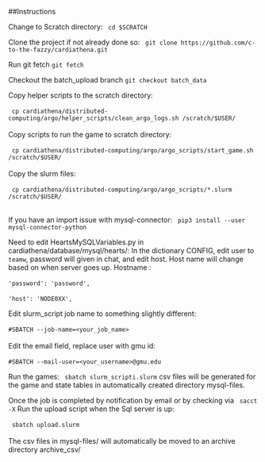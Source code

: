 ##Instructions

Change to Scratch directory:  ` cd $SCRATCH`

Clone the project if not already done so: ` git clone https://github.com/c-to-the-fazzy/cardiathena.git`

Run git fetch `git fetch`

Checkout the batch_upload branch `git checkout batch_data`

Copy helper scripts to the scratch directory: 
<br></br>
` cp cardiathena/distributed-computing/argo/helper_scripts/clean_argo_logs.sh /scratch/$USER/`
<br></br>
Copy scripts to run the game to scratch directory: 
<br></br>
` cp cardiathena/distributed-computing/argo/argo_scripts/start_game.sh /scratch/$USER/`
<br></br>
Copy the slurm files: 
<br></br>
` cp cardiathena/distributed-computing/argo/argo_scripts/*.slurm /scratch/$USER/`
<br></br>

If you have an import issue with mysql-connector: ` pip3 install --user mysql-connector-python`

Need to edit HeartsMySQLVariables.py in cardiathena/database/mysql/hearts/:
In the dictionary CONFIG, edit user to `teamw`, password will given in chat, and edit host. Host name will change based on when server goes up.
Hostname :
<br></br>
`'password': 'password',`
<br></br>
`'host': 'NODE0XX',`

Edit slurm_script job name to something slightly different:
<br></br>
`#SBATCH --job-name=<your_job_name>`
<br></br>
Edit the email field, replace user with gmu id: 
<br></br>
`#SBATCH --mail-user=<your_username>@gmu.edu`

Run the games: ` sbatch slurm_scripti.slurm`
csv files will be generated for the game and state tables in automatically created directory mysql-files.

Once the job is completed by notification by email or by checking via ` sacct -X`
Run the upload script when the Sql server is up: 
<br></br>
` sbatch upload.slurm`
<br></br>
The csv files in mysql-files/ will automatically be moved to an archive directory archive_csv/

